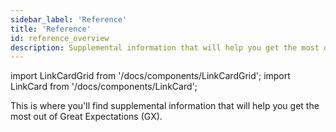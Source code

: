 ```yaml
---
sidebar_label: 'Reference'
title: 'Reference'
id: reference_overview
description: Supplemental information that will help you get the most out of Great Expectations.
---
```


import LinkCardGrid from '/docs/components/LinkCardGrid';
import LinkCard from '/docs/components/LinkCard';

<p class="DocItem__header-description">This is where you'll find supplemental information that will help you get the most out of Great Expectations (GX).</p>

<LinkCardGrid>
  <LinkCard topIcon label="Feature and code readiness" description="The readiness levels for GX features and code" href="/docs/contributing/contributing_maturity" icon="/img/code_readiness_icon.svg" />
  <LinkCard topIcon label="Usage statistics" description="Learn what usage statistics are collected and how they are used" href="/docs/reference/usage_statistics" icon="/img/statistics_icon.svg" />
  <LinkCard topIcon label="Expectation classes" description="An overview of the available Expectation classes, why they are helpful, and when they should be used" href="/docs/conceptual_guides/expectation_classes" icon="/img/overview_icon.svg" />
  <LinkCard topIcon label="API documentation" description="The GX API reference" href="/docs/reference/api_reference" icon="/img/api_icon.svg" />
  <LinkCard topIcon label="Glossary" description="An alphabetical list of GX terms and words with definitions" href="/docs/glossary" icon="/img/glossary_icon.svg" />
</LinkCardGrid>


